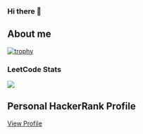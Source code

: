### Hi there 👋

<!--
**yuriy-vasilev/yuriy-vasilev** is a ✨ _special_ ✨ repository because its `README.md` (this file) appears on your GitHub profile.

Here are some ideas to get you started:

- 🔭 I’m currently working on ...
- 🌱 I’m currently learning ...
- 👯 I’m looking to collaborate on ...
- 🤔 I’m looking for help with ...
- 💬 Ask me about ...
- 📫 How to reach me: ...
- 😄 Pronouns: ...
- ⚡ Fun fact: ...
-->

## About me

[![trophy](https://github-profile-trophy.vercel.app/?username=yuriy-vasilev)](https://github.com/yuriy-vasilev/github-profile-trophy)

### LeetCode Stats

![](https://leetcard.jacoblin.cool/yvasilev)

## Personal HackerRank Profile

[View Profile](https://www.hackerrank.com/profile/yuriy2302)

<!--
### 📋 Languages

- ![PHP](https://img.shields.io/badge/php-%23777BB4.svg?style=for-the-badge&logo=php&logoColor=white)
- ![Go](https://img.shields.io/badge/go-%2300ADD8.svg?style=for-the-badge&logo=go&logoColor=white)
- ![Python](https://img.shields.io/badge/python-3670A0?style=for-the-badge&logo=python&logoColor=ffdd54)
- ![JavaScript](https://img.shields.io/badge/javascript-%23323330.svg?style=for-the-badge&logo=javascript&logoColor=%23F7DF1E)


### 📚 Frameworks, Platforms and Libraries

- ![Laravel](https://img.shields.io/badge/laravel-%23FF2D20.svg?style=for-the-badge&logo=laravel&logoColor=white)
- ![jQuery](https://img.shields.io/badge/jquery-%230769AD.svg?style=for-the-badge&logo=jquery&logoColor=white)

### 🔬 CI

- ![GitLab CI](https://img.shields.io/badge/gitlab%20ci-%23181717.svg?style=for-the-badge&logo=gitlab&logoColor=white)
- ![TeamCity](https://img.shields.io/badge/teamcity-000000.svg?style=for-the-badge&logo=teamcity&logoColor=white)
- ![TravisCI](https://img.shields.io/badge/travis%20ci-%232B2F33.svg?style=for-the-badge&logo=travis&logoColor=white)

### 💾 Databases

- ![Postgres](https://img.shields.io/badge/postgres-%23316192.svg?style=for-the-badge&logo=postgresql&logoColor=white)
- ![MariaDB](https://img.shields.io/badge/MariaDB-003545?style=for-the-badge&logo=mariadb&logoColor=white)
- ![MongoDB](https://img.shields.io/badge/MongoDB-%234ea94b.svg?style=for-the-badge&logo=mongodb&logoColor=white)
-->

